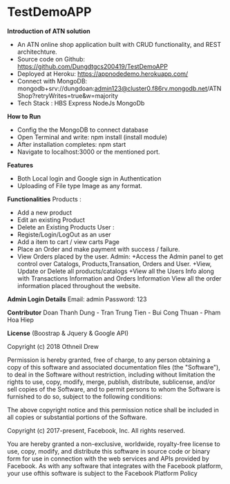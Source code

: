 # TestDemoAPP
**Introduction of ATN solution**
+ An ATN online shop application built with CRUD functionality, and REST architechture.
+ Source code on Github: https://github.com/Dungdtgcs200419/TestDemoAPP
+ Deployed at Heroku: https://appnodedemo.herokuapp.com/
+ Connect with MongoDB: mongodb+srv://dungdoan:admin123@cluster0.f86rv.mongodb.net/ATNShop?retryWrites=true&w=majority
+ Tech Stack :
HBS
Express
NodeJs
MongoDb

**How to Run**
+ Config the the MongoDB to connect database
+ Open Terminal and write: npm  install (install module)
+ After installation completes: npm start
+ Navigate to localhost:3000 or the mentioned port.

**Features**
+ Both Local login and Google sign in Authentication
+ Uploading of File type Image as any format.

**Functionalities**
Products :
+ Add a new product
+ Edit an existing Product
+ Delete an Existing Products
User :
+ Registe/Login/LogOut as an user
+ Add a item to cart / view carts Page
+ Place an Order and make payment with success / failure.
+ View Orders placed by the user.
Admin:
+Access the Admin panel to get control over Catalogs, Products,Transation, Orders and User.
+View, Update or Delete all products/catalogs
+View all the Users Info along with Transactions Information and Orders Information
View all the order information placed throughout the website.

**Admin Login Details**
Email:    admin
Password: 123

**Contributor**
Doan Thanh Dung - Tran Trung Tien - Bui Cong Thuan - Pham Hoa Hiep

**License** (Boostrap & Jquery & Google API)

Copyright (c) 2018 Othneil Drew

Permission is hereby granted, free of charge, to any person obtaining a copy
of this software and associated documentation files (the "Software"), to deal
in the Software without restriction, including without limitation the rights
to use, copy, modify, merge, publish, distribute, sublicense, and/or sell
copies of the Software, and to permit persons to whom the Software is
furnished to do so, subject to the following conditions:

The above copyright notice and this permission notice shall be included in all
copies or substantial portions of the Software.

Copyright (c) 2017-present, Facebook, Inc. All rights reserved.

You are hereby granted a non-exclusive, worldwide, royalty-free license to use,
copy, modify, and distribute this software in source code or binary form for use in connection with the web services and APIs provided by Facebook.
As with any software that integrates with the Facebook platform, your use ofthis software is subject to the Facebook Platform Policy


